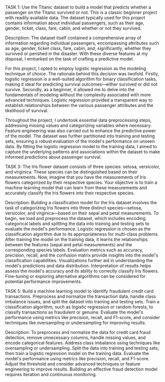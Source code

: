 TASK 1: 
Use the Titanic dataset to build a model that predicts whether a passenger on the Titanic survived or not. This is a classic beginner project with readily available data. The dataset typically used for this project contains information about individual passengers, such as their age, gender, ticket, class, fare, cabin, and whether or not they survived.

Description:
The dataset itself contained a comprehensive array of information regarding individual passengers, encompassing attributes such as age, gender, ticket class, fare, cabin, and, significantly, whether they survived or perished in the disaster. With these diverse features at my disposal, I embarked on the task of crafting a predictive model.

For this project, I opted to employ logistic regression as the modeling technique of choice. The rationale behind this decision was twofold. Firstly, logistic regression is a well-suited algorithm for binary classification tasks, making it ideal for predicting survival outcomes—either survived or did not survive. Secondly, as a beginner, it allowed me to delve into the fundamentals of modeling without the complexity associated with more advanced techniques. Logistic regression provided a transparent way to establish relationships between the various passenger attributes and the likelihood of survival.

Throughout the project, I undertook essential data preprocessing steps, addressing missing values and categorizing variables where necessary. Feature engineering was also carried out to enhance the predictive power of the model. The dataset was further partitioned into training and testing sets, ensuring a robust evaluation of the model's performance on unseen data. By fitting the logistic regression model to the training data, I aimed to capture the underlying patterns and associations within the dataset to make informed predictions about passenger survival.


TASK 3:
The Iris flower dataset consists of three species: setosa, versicolor, and virginica. These species can be distinguished based on their measurements. Now, imagine that you have the measurements of Iris flowers categorized by their respective species. Your objective is to train a machine learning model that can learn from these measurements and accurately classify the Iris flowers into their respective species.

Description:
Building a classification model for the Iris dataset involves the task of categorizing Iris flowers into three distinct species—setosa, versicolor, and virginica—based on their sepal and petal measurements. To begin, we load and preprocess the dataset, which includes encoding categorical labels and splitting the data into training and testing sets to evaluate the model's performance. Logistic regression is chosen as the classification algorithm due to its appropriateness for multi-class problems. After training the model on the training data, it learns the relationships between the features (sepal and petal measurements) and the corresponding species labels. Evaluation metrics such as accuracy, precision, recall, and the confusion matrix provide insights into the model's classification capabilities. Visualizations further aid in understanding the model's predictions and data distribution. Interpretation of results helps assess the model's accuracy and its ability to correctly classify Iris flowers. Fine-tuning or exploring alternative algorithms can be considered for potential performance improvements.


TASK 5: 
Build a machine learning model to identify fraudulent credit card transactions. Preprocess and normalize the transaction data, handle class imbalance issues, and split the dataset into training and testing sets. Train a classification algorithm, such as logistic regression or random forests, to classify transactions as fraudulent or genuine. Evaluate the model's performance using metrics like precision, recall, and F1-score, and consider techniques like oversampling or undersampling for improving results.

Description:
To preprocess and normalize the data for credit card fraud detection, remove unnecessary columns, handle missing values, and encode categorical features. Address class imbalance using techniques like oversampling or undersampling. Split the data into training and testing sets, then train a logistic regression model on the training data. Evaluate the model's performance using metrics like precision, recall, and F1-score. Adjust the threshold and consider advanced techniques or feature engineering to improve results. Building an effective fraud detection model requires iteration and continuous monitoring.
